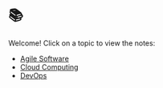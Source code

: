 # 📚 

Welcome! Click on a topic to view the notes:

- [Agile Software](./Agile)
- [Cloud Computing](./Cloud_Computing)
- [DevOps](./DevOps)
